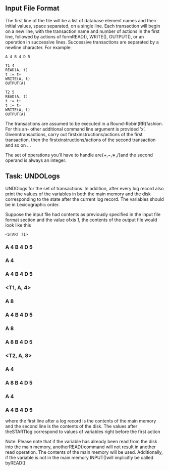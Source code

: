 ## Input File Format

The first line of the file will be a list of database element names and their initial values, space
separated, on a single line.
Each transaction will begin on a new line, with the transaction name and number of actions
in the first line, followed by actions of formREAD(), WRITE(), OUTPUT(), or an operation in
successive lines. Successive transactions are separated by a newline character. For example:

```
A 4 B 4 D 5
```
```
T1 4
READ(A, t)
t := t+
WRITE(A, t)
OUTPUT(A)
```

```
T2 5
READ(A, t)
t := t+
t := t-
WRITE(A, t)
OUTPUT(A)
```
The transactions are assumed to be executed in a Round-Robin(RR)fashion. For this an-
other additional command line argument is provided ’x’. Givenntransactions, carry out
firstxinstructions/actions of the first transaction, then the firstxinstructions/actions of the
second transaction and so on ...

The set of operations you’ll have to handle are{+,−,∗,/}and the second operand is always
an integer.

## Task: UNDOLogs

UNDOlogs for the set of transactions. In addition, after every log record also print the
values of the variables in both the main memory and the disk corresponding to the state
after the current log record. The variables should be in Lexicographic order.

Suppose the input file had contents as previously specified in the input file format section
and the value ofxis 1, the contents of the output file would look like this

```
<START T1>
```
### A 4 B 4 D 5

### <START T2>

### A 4

### A 4 B 4 D 5

### <T1, A, 4>

### A 8

### A 4 B 4 D 5

### <COMMIT T1>

### A 8

### A 8 B 4 D 5

### <T2, A, 8>

### A 4

### A 8 B 4 D 5

### <COMMIT T2>

### A 4

### A 4 B 4 D 5

where the first line after a log record is the contents of the main memory and the second line
is the contents of the disk. The values after theSTARTlog correspond to values of variables
right before the first action

Note: Please note that if the variable has already been read from the disk into the main
memory, anotherREAD()command will not result in another read operation. The contents
of the main memory will be used. Additionally, if the variable is not in the main memory
INPUT()will implicitly be called byREAD()



